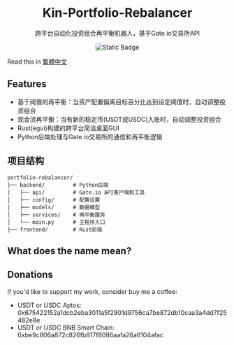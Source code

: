 
<div align="center">
  <h1>Kin-Portfolio-Rebalancer</h1>
</div>
<p align="center">跨平台自动化投资组合再平衡机器人，基于Gate.io交易所API</p>

<p align="center">
<img alt="Static Badge" src="https://img.shields.io/badge/license-MIT-blue">
</p>


Read this in [繁體中文](https://github.com/btxLithium/Kin-Portfolio-Rebalancer/blob/main/docs/README.Hant.md)

## Features

- 基于阈值的再平衡：当资产配置偏离目标百分比达到设定阈值时，自动调整投资组合
- 现金流再平衡：当有新的稳定币(USDT或USDC)入账时，自动调整投资组合
- Rust(egui)构建的跨平台简洁桌面GUI
- Python后端处理与Gate.io交易所的通信和再平衡逻辑

## 项目结构

```
portfolio-rebalancer/
├── backend/         # Python后端
│   ├── api/         # Gate.io API客户端和工具
│   ├── config/      # 配置设置
│   ├── models/      # 数据模型
│   ├── services/    # 再平衡服务
│   └── main.py      # 主程序入口
├── frontend/        # Rust前端

```




## What does the name mean?

## Donations

If you'd like to support my work, consider buy me a coffee:

- USDT or USDC Aptos:  
0x675422152a1dcb2eba3011a5f2901d9756ca7be872db10caa3a4dd7f25482e8e  
- USDT or USDC BNB Smart Chain:  
0xbe9c806a872c826fb817f8086aafa26a6104afac  